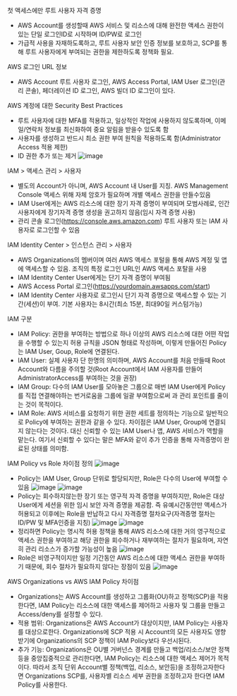 첫 액세스에만 루트 사용자 자격 증명 
- AWS Account를 생성할때 AWS 서비스 및 리소스에 대해 완전한 액세스 권한이 있는 단일 로그인ID로 시작하며 ID/PW로 로그인
- 가급적 사용을 자재하도록하고, 루트 사용자 보안 인증 정보를 보호하고, SCP를 통해 루트 사용자에게 부여되는 권한을 제한하도록 정책화 필요.

AWS 로그인 URL 정보
- AWS Account 루트 사용자 로그인, AWS Access Portal, IAM User 로그인(관리 콘솔), 페더레이션 ID 로그인, AWS 빌더 ID 로그인이 있다.

AWS 계정에 대한 Security Best Practices
- 루트 사용자에 대한 MFA를 적용하고, 일상적인 작업에 사용하지 않도록하며, 이메일/연락처 정보를 최신화하여 중요 알림을 받을수 있도록 함
- 사용자를 생성하고 반드시 최소 권한 부여 원칙을 적용하도록 함(Administrator Access 적용 제한)
- ID 권한 추가 또는 제거
![image](https://github.com/jaehwanjoa/jae_aws/assets/90813478/6bc4585f-1d26-47e6-905d-d9d5311d142c)

IAM > 액세스 관리 > 사용자
- 별도의 Account가 아니며, AWS Account 내 User를 지칭. AWS Management Console 액세스 위해 자체 암호가 필요하며 개별 액세스 권한을 만들수있음
- IAM User에게는 AWS 리소스에 대한 장기 자격 증명이 부여되며 모범사례로, 인간 사용자에게 장기자격 증명 생성을 권고하지 않음(임시 자격 증명 사용)
- 관리 콘솔 로그인(https://console.aws.amazon.com) 루트 사용자 또는 IAM 사용자로 로그인할 수 있음

IAM Identity Center > 인스턴스 관리 > 사용자
- AWS Organizations의 멤버이며 여러 AWS 액세스 포털을 통해 AWS 계정 및 앱에 액세스할 수 있음. 조직의 특정 로그인 URL인 AWS 액세스 포탈을 사용
- IAM Identity Center User에게는 단기 자격 증명이 부여됨
- AWS Access Portal 로그인(https://yourdomain.awsapps.com/start)
- IAM Identity Center 사용자로 로그인시 단기 자격 증명으로 액세스할 수 있는 기간(세션)이 부여. 기본 사용자는 8시간(최소 15분, 최대90일 커스텀가능)

IAM 구분
- IAM Policy: 권한을 부여하는 방법으로 하나 이상의 AWS 리소스에 대한 어떤 작업을 수행할 수 있는지 허용 규칙을 JSON 형태로 작성하며, 이렇게 만들어진 Policy는 IAM User, Goup, Role에 연결된다.
- IAM User: 실제 사용자 단 한명의 의미하며, AWS Account를 처음 만들때 Root Account와 다름을 주의할 것(Root Account에서 IAM 사용자를 만들어 AdministratorAccess를 부여하는 것을 권장)
- IAM Group: 다수의 IAM User를 모아놓은 그룹으로 매번 IAM User에게 Policy를 직접 연결해야하는 번거로움을 그룹에 일괄 부여함으로써 과 관리 포인트를 줄이는 것이 목적이다.
- IAM Role: AWS 서비스를 요청하기 위한 권한 세트를 정의하는 기능으로 일반적으로 Policy에 부여하는 권한과 같을 수 있다. 차이점은 IAM User, Group에 연결되지 않는다는 것이다. 대신 신뢰할 수 있는 IAM User나 앱, AWS 서비스가 역할을 맡는다. 여기서 신뢰할 수 있다는 말은 MFA와 같이 추가 인증을 통해 자격증명이 완료된 상태를 의미함.

IAM Policy vs Role 차이점 정의
![image](https://github.com/jaehwanjoa/jae_aws/assets/90813478/8f36f5f9-84c1-4028-8099-b1303886770e)
- Policy는 IAM User, Group 단위로 할당되지만, Role은 다수의 User에 부여할 수 있음
![image](https://github.com/jaehwanjoa/jae_aws/assets/90813478/4c002626-3a09-4d31-ac45-c75d04beffa6)
![image](https://github.com/jaehwanjoa/jae_aws/assets/90813478/b3d39f52-48b3-474e-8828-09aa64e20f91)
- Policy는 회수하지않는한 장기 또는 영구적 자격 증명을 부여하지만, Role은 대상 User에게 세션을 위한 임시 보안 자격 증명을 제공함. 즉 유예시간동안만 액세스가 허용되고 이후에는 Role을 반납하고 다시 자격증명 절차요구(자격증명 절차는 ID/PW 및 MFA인증을 지칭)
![image](https://github.com/jaehwanjoa/jae_aws/assets/90813478/5814eacd-4223-4185-be84-dd21f9a76e2d)
![image](https://github.com/jaehwanjoa/jae_aws/assets/90813478/ab729d34-1946-48cd-94aa-3531dd107ef3)
- 정리하면 Policy는 명시적 허용 정책을 통해 AWS 리소스에 대한 거의 영구적으로 액세스 권한을 부여하고 해당 권한을 회수하거나 재부여하는 절차가 필요하며, 자연히 관리 리소스가 증가할 가능성이 높음
![image](https://github.com/jaehwanjoa/jae_aws/assets/90813478/3429dbe5-7312-4015-b835-dc8b75bb093f)
- Role은 비영구적이지만 일정 기간동안 AWS 리소스에 대한 액세스 권한을 부여하기 때문에, 회수 절차가 필요하지 않다는 장점이 있음
![image](https://github.com/jaehwanjoa/jae_aws/assets/90813478/96b449e7-04f9-46bf-9ce0-33770ded9fd8)

AWS Organizations vs AWS IAM Policy 차이점
- Organizations는 AWS Account를 생성하고 그룹화(OU)하고 정책(SCP)을 적용한다면, IAM Policy는 리소스에 대한 액세스를 제어하고 사용자 및 그룹을 만들고 Access/deny를 설정할 수 있다.
- 적용 범위: Organizations은 AWS Account가 대상이지만, IAM Policy는 사용자를 대상으로한다. Organizations에 SCP 적용 시 Account의 모든 사용자도 영향받기에 Organizations의 SCP 정책이 IAM Policy보다 우선시된다.
- 추가 기능: Organizations은 OU별 거버넌스 경계를 만들고 백업/리소스/보안 정책 등을 중앙집중적으로 관리한다면, IAM Policy는 리소스에 대한 액세스 제어가 목적이다. 따라서 조직 단위 Account별 정책(백업, 리소스, 보안등)을 조정하고자한다면 Organizations SCP를, 사용자별 리소스 세부 권한을 조정하고자 한다면 IAM Policy를 사용한다.
